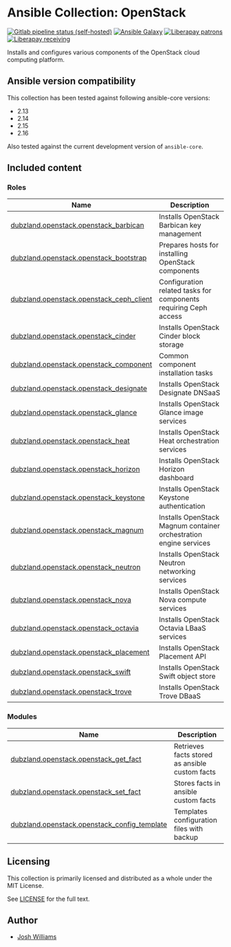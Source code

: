 # Ansible Collection: OpenStack

[![Gitlab pipeline status (self-hosted)](https://git.dubzland.com/dubzland/ansible-collection-openstack/badges/main/pipeline.svg)](https://git.dubzland.com/dubzland/ansible-collection-openstack/pipelines?scope=all&page=1&ref=main)
[![Ansible Galaxy](https://img.shields.io/badge/dynamic/json?style=flat&label=galaxy&prefix=v&url=https://galaxy.ansible.com/api/v3/collections/dubzland/openstack/&query=highest_version.version)](https://galaxy.ansible.com/ui/repo/published/dubzland/openstack/)
[![Liberapay patrons](https://img.shields.io/liberapay/patrons/jdubz)](https://liberapay.com/jdubz/donate)
[![Liberapay receiving](https://img.shields.io/liberapay/receives/jdubz)](https://liberapay.com/jdubz/donate)

Installs and configures various components of the OpenStack cloud computing
platform.

## Ansible version compatibility

This collection has been tested against following ansible-core versions:

- 2.13
- 2.14
- 2.15
- 2.16

Also tested against the current development version of `ansible-core`.

## Included content

### Roles

| Name                                                              | Description                                                       |
| ----------------------------------------------------------------- | ----------------------------------------------------------------- |
| [dubzland.openstack.openstack_barbican][openstack_barbican]       | Installs OpenStack Barbican key management                        |
| [dubzland.openstack.openstack_bootstrap][openstack_bootstrap]     | Prepares hosts for installing OpenStack components                |
| [dubzland.openstack.openstack_ceph_client][openstack_ceph_client] | Configuration related tasks for components requiring Ceph access  |
| [dubzland.openstack.openstack_cinder][openstack_cinder]           | Installs OpenStack Cinder block storage                           |
| [dubzland.openstack.openstack_component][openstack_component]     | Common component installation tasks                               |
| [dubzland.openstack.openstack_designate][openstack_designate]     | Installs OpenStack Designate DNSaaS                               |
| [dubzland.openstack.openstack_glance][openstack_glance]           | Installs OpenStack Glance image services                          |
| [dubzland.openstack.openstack_heat][openstack_heat]               | Installs OpenStack Heat orchestration services                    |
| [dubzland.openstack.openstack_horizon][openstack_horizon]         | Installs OpenStack Horizon dashboard                              |
| [dubzland.openstack.openstack_keystone][openstack_keystone]       | Installs OpenStack Keystone authentication                        |
| [dubzland.openstack.openstack_magnum][openstack_magnum]           | Installs OpenStack Magnum container orchestration engine services |
| [dubzland.openstack.openstack_neutron][openstack_neutron]         | Installs OpenStack Neutron networking services                    |
| [dubzland.openstack.openstack_nova][openstack_nova]               | Installs OpenStack Nova compute services                          |
| [dubzland.openstack.openstack_octavia][openstack_octavia]         | Installs OpenStack Octavia LBaaS services                         |
| [dubzland.openstack.openstack_placement][openstack_placement]     | Installs OpenStack Placement API                                  |
| [dubzland.openstack.openstack_swift][openstack_swift]             | Installs OpenStack Swift object store                             |
| [dubzland.openstack.openstack_trove][openstack_trove]             | Installs OpenStack Trove DBaaS                                    |

### Modules

| Name                                                                      | Description                                    |
| ------------------------------------------------------------------------- | ---------------------------------------------- |
| [dubzland.openstack.openstack_get_fact][openstack_get_fact]               | Retrieves facts stored as ansible custom facts |
| [dubzland.openstack.openstack_set_fact][openstack_set_fact]               | Stores facts in ansible custom facts           |
| [dubzland.openstack.openstack_config_template][openstack_config_template] | Templates configuration files with backup      |

## Licensing

This collection is primarily licensed and distributed as a whole under the MIT License.

See [LICENSE](https://git.dubzland.com/dubzland/ansible-collection-openstack/blob/main/LICENSE) for the full text.

## Author

- [Josh Williams](https://dubzland.com)

[openstack_barbican]: https://docs.dubzland.io/ansible-collections/collections/dubzland/openstack/openstack_barbican_role.html
[openstack_bootstrap]: https://docs.dubzland.io/ansible-collections/collections/dubzland/openstack/openstack_bootstrap_role.html
[openstack_ceph_client]: https://docs.dubzland.io/ansible-collections/collections/dubzland/openstack/openstack_ceph_client_role.html
[openstack_cinder]: https://docs.dubzland.io/ansible-collections/collections/dubzland/openstack/openstack_cinder_role.html
[openstack_component]: https://docs.dubzland.io/ansible-collections/collections/dubzland/openstack/openstack_component_role.html
[openstack_designate]: https://docs.dubzland.io/ansible-collections/collections/dubzland/openstack/openstack_designate_role.html
[openstack_glance]: https://docs.dubzland.io/ansible-collections/collections/dubzland/openstack/openstack_glance_role.html
[openstack_heat]: https://docs.dubzland.io/ansible-collections/collections/dubzland/openstack/openstack_heat_role.html
[openstack_horizon]: https://docs.dubzland.io/ansible-collections/collections/dubzland/openstack/openstack_horizon_role.html
[openstack_keystone]: https://docs.dubzland.io/ansible-collections/collections/dubzland/openstack/openstack_keystone_role.html
[openstack_magnum]: https://docs.dubzland.io/ansible-collections/collections/dubzland/openstack/openstack_magnum_role.html
[openstack_neutron]: https://docs.dubzland.io/ansible-collections/collections/dubzland/openstack/openstack_neutron_role.html
[openstack_nova]: https://docs.dubzland.io/ansible-collections/collections/dubzland/openstack/openstack_nova_role.html
[openstack_octavia]: https://docs.dubzland.io/ansible-collections/collections/dubzland/openstack/openstack_octavia_role.html
[openstack_placement]: https://docs.dubzland.io/ansible-collections/collections/dubzland/openstack/openstack_placement_role.html
[openstack_swift]: https://docs.dubzland.io/ansible-collections/collections/dubzland/openstack/openstack_swift_role.html
[openstack_trove]: https://docs.dubzland.io/ansible-collections/collections/dubzland/openstack/openstack_trove_role.html
[openstack_get_fact]: https://docs.dubzland.io/ansible-collections/collections/dubzland/openstack/openstack_get_fact_module.html
[openstack_set_fact]: https://docs.dubzland.io/ansible-collections/collections/dubzland/openstack/openstack_set_fact_module.html
[openstack_config_template]: https://docs.dubzland.io/ansible-collections/collections/dubzland/openstack/openstack_config_template_module.html

